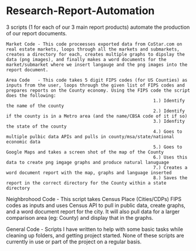 # Research-Report-Automation
3 scripts (1 for each of our 3 main report products) automate the production of our report documents. 

    Market Code - This code proceesses exported data from CoStar.com on real estate markets, loops through all the markets and submarkets, creates a directory for each, creates multiple graphs to dipslay the data (png images), and finally makes a word documents for the market/submarket where we insert langauge and the png images into the report document.
    
    Area Code   - This code takes 5 digit FIPS codes (for US Counties) as inputs from the user, loops through the given list of FIPS codes and prepares reports on the County economy. Using the FIPS code the script does the following:
                                                            1.) Identify the name of the county
                                                            2.) Identify if the county is in a Metro area (and the name/CBSA code of it if so)
                                                            3.) Idenfity the state of the county
                                                            4.) Goes to multiple pulbic data APIs and pulls in county/msa/state/national economic data
                                                            5.) Goes to Google Maps and takes a screen shot of the map of the County
                                                            6.) Uses this data to create png imgage graphs and produce natural lanuguage
                                                            7.) Creates a word document report with the map, graphs and language inserted
                                                            8.) Saves the report in the correct directory for the County within a state directory

Neighbrohood Code - This script takes Census Place (Cities/CDPs) FIPS codes as inputs and uses Census API to pull in public data, create graphs, and a word document report for the city. It will also pull data for a larger comparison area (eg: County) and display that in the graphs.

General Code - Scripts I have written to help with some basic tasks while cleaning up folders, and getting project started. None of these scripts are currently in use or part of the project on a regular basis.
